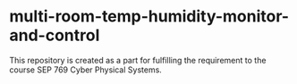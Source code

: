 # multi-room-temp-humidity-monitor-and-control
This repository is created as a part for fulfilling the requirement to the course SEP 769 Cyber Physical Systems. 

